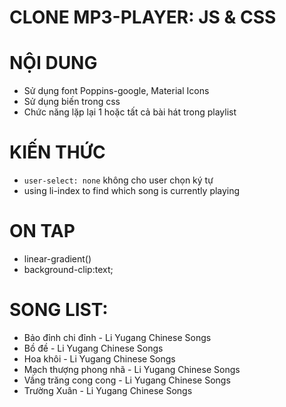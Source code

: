 # CLONE MP3-PLAYER: JS & CSS

# NỘI DUNG

- Sử dụng font Poppins-google, Material Icons
- Sử dụng biến trong css
- Chức năng lặp lại 1 hoặc tất cả bài hát trong playlist

# KIẾN THỨC

- `user-select: none` không cho user chọn ký tự
- using li-index to find which song is currently playing

# ON TAP

- linear-gradient()
- background-clip:text;

# SONG LIST:

- Bảo đỉnh chi đỉnh - Li Yugang
  Chinese Songs
- Bồ đề - Li Yugang
  Chinese Songs
- Hoa khôi - Li Yugang
  Chinese Songs
- Mạch thượng phong nhã - Li Yugang
  Chinese Songs
- Vầng trăng cong cong - Li Yugang
  Chinese Songs
- Trường Xuân - Li Yugang
  Chinese Songs
